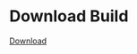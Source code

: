 # Download Build
[Download](https://github.com/Carmelosmexy1/Zoid-Updated/releases/tag/Download)
          














